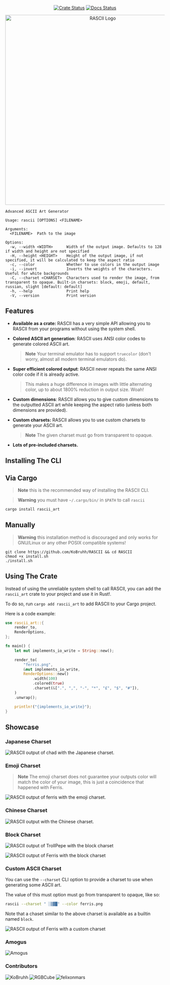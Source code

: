 <div align="center">

[![Crate Status](https://img.shields.io/crates/v/rascii_art.svg)](https://crates.io/crates/rascii_art)
[![Docs Status](https://docs.rs/rascii_art/badge.svg)](https://docs.rs/crate/rascii_art/)

  <p style="margin-bottom: 0 !important;">
    <img alt="RASCII Logo" src="https://user-images.githubusercontent.com/101834410/204127025-b98aaf39-778b-468b-8f41-36fd858708e8.png" width=600>
  </p>
</div>

```
Advanced ASCII Art Generator

Usage: rascii [OPTIONS] <FILENAME>

Arguments:
  <FILENAME>  Path to the image

Options:
  -w, --width <WIDTH>      Width of the output image. Defaults to 128 if width and height are not specified
  -H, --height <HEIGHT>    Height of the output image, if not specified, it will be calculated to keep the aspect ratio
  -c, --color              Whether to use colors in the output image
  -i, --invert             Inverts the weights of the characters. Useful for white backgrounds
  -C, --charset <CHARSET>  Characters used to render the image, from transparent to opaque. Built-in charsets: block, emoji, default, russian, slight [default: default]
  -h, --help               Print help
  -V, --version            Print version
```

## Features

- **Available as a crate:** RASCII has a very simple API allowing you to RASCII from your programs without using the system shell.

- **Colored ASCII art generation**: RASCII uses ANSI color codes to generate colored ASCII art.
  > **Note** Your terminal emulator has to support `truecolor`
  > (don't worry, almost all modern terminal emulators do).

- **Super efficient colored output**: RASCII never repeats the same ANSI color code if it is already active.
  > This makes a huge difference in images with little alternating
  > color, up to about 1800% reduction in output size. Woah!

- **Custom dimensions**: RASCII allows you to give custom dimensions to the outputted ASCII art while keeping the aspect ratio (unless both dimensions are provided).

- **Custom charsets:** RASCII allows you to use custom charsets to generate your ASCII art.
  > **Note** The given charset must go from transparent to opaque.

- **Lots of pre-included charsets.**

## Installing The CLI

## Via Cargo

> **Note** this is the recommended way of installing the RASCII CLI.

> **Warning** you must have `~/.cargo/bin/` in `$PATH` to call `rascii`
```sh
cargo install rascii_art
```

## Manually

> **Warning** this installation method is discouraged and only works for GNU/Linux or any other POSIX compatible systems!

```
git clone https://github.com/KoBruhh/RASCII && cd RASCII
chmod +x install.sh
./install.sh
```

## Using The Crate

Instead of using the unreliable system shell to call RASCII,
you can add the `rascii_art` crate to your project and use it in Rust!.

To do so, run `cargo add rascii_art` to add RASCII to your Cargo project.

Here is a code example:

```rs
use rascii_art::{
    render_to,
    RenderOptions,
};

fn main() {
    let mut implements_io_write = String::new();

    render_to(
        "ferris.png",
        &mut implements_io_write,
        RenderOptions::new()
            .width(100)
            .colored(true)
            .charset(&[".", ",", "-", "*", "£", "$", "#"]),
    )
    .unwrap();

    println!("{implements_io_write}");
}
```

## Showcase

### Japanese Charset

![RASCII output of chad with the Japanese charset.](https://github.com/KoBruhh/RASCII/assets/101834410/c038edc9-cab3-4270-95df-0269203763fd)

### Emoji Charset

> **Note** The emoji charset does not guarantee your outputs color will match the color of your image,
> this is just a coincidence that happened with Ferris.

![RASCII output of ferris with the emoji charset.](https://user-images.githubusercontent.com/101834410/204243964-f4cfdf8d-10b9-4a2c-8d3c-41182320c789.png)

### Chinese Charset

![RASCII output with the Chinese charset.](https://github.com/KoBruhh/RASCII/assets/101834410/357c084f-ea93-40f9-baa8-16e329b95a51)

### Block Charset

![RASCII output of TrollPepe with the block charset](https://github.com/KoBruhh/RASCII/assets/101834410/3ac7e920-7ab4-441d-886e-2028b108578d)

![RASCII output of Ferris with the block charset](https://github.com/KoBruhh/RASCII/assets/101834410/5122c5ba-8707-489e-a720-caf2e183b026)

### Custom ASCII Charset

You can use the `--charset` CLI option to provide a charset to use when generating some ASCII art.

The value of this must option must go from transparent to opaque, like so:

```sh
rascii --charset " ░▒▓█" --color ferris.png
```

Note that a chaset similar to the above charset is available as a builtin named `block`.

![RASCII output of Ferris with a custom charset](https://user-images.githubusercontent.com/101834410/204243768-4a15bb21-ba93-4979-bd4f-d8e8b1dc4112.png)

### Amogus

![Amogus](https://user-images.githubusercontent.com/101834410/204243525-ed62e0df-789d-4da8-a3a5-3919c548e050.png)

### Contributors

![KoBruhh](https://github.com/KoBruhh/RASCII/assets/101834410/2b06a6b0-9cb9-448e-8979-4a5182e2e4b2)
![RGBCube](https://github.com/KoBruhh/RASCII/assets/101834410/3e5b18c3-d7c8-4862-bee5-b5cf06c83994)
![felixonmars](https://github.com/KoBruhh/RASCII/assets/101834410/66914a48-a5c5-4619-a46d-b99c77b3cd77)
